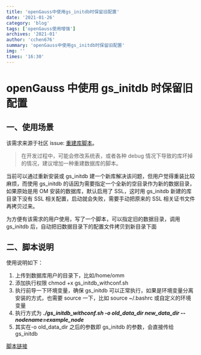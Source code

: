 ```yaml
---
title: 'openGauss中使用gs_initdb时保留旧配置'
date: '2021-01-26'
category: 'blog'
tags: ['openGauss使用增强']
archives: '2021-01'
author: 'cchen676'
summary: 'openGauss中使用gs_initdb时保留旧配置'
img: ''
times: '16:30'
---
```


# openGauss 中使用 gs_initdb 时保留旧配置

## 一、使用场景

该需求来源于社区 issue: [重建库脚本](https://gitee.com/opengauss/openGauss-server/issues/I26TPF?from=project-issue)。

> 在开发过程中，可能会修改系统表，或者各种 debug 情况下导致的库坏掉的情况，建议增加一种重建数据库的脚本。

当前可以通过重新安装或 gs_initdb 建一个新库解决该问题，但用户觉得重装比较麻烦，而使用 gs_initdb 的话因为需要指定一个全新的空目录作为新的数据目录，如果原始是用 OM 安装的数据库，默认启用了 SSL，这时用 gs_initdb 新建的库目录下没有 SSL 相关配置，启动就会失败，需要手动把原来的 SSL 相关证书文件再拷贝过来。

为方便有该需求的用户使用，写了一个脚本，可以指定旧的数据目录，调用 gs_initdb 后，自动把旧数据目录下的配置文件拷贝到新目录下面

## 二、脚本说明

使用说明如下：

1. 上传到数据库用户的目录下，比如/home/omm
2. 添加执行权限 chmod +x gs_initdb_withconf.sh
3. 执行前导一下环境变量，确保 gs_initdb 可以正常执行，如果是环境变量分离安装的方式，也需要 source 一下，比如 source ~/.bashrc 或自定义的环境变量
4. 执行方式为 **_./gs_initdb_withconf.sh -o old_data_dir new_data_dir --nodename=example_node_**
5. 其实在-o old_data_dir 之后的参数即 gs_initdb 的参数，会直接传给 gs_initdb

[脚本链接](./gs_initdb_withconf.sh)
